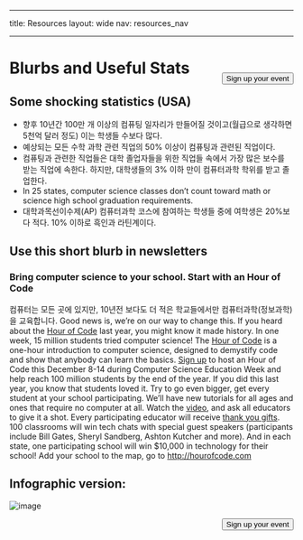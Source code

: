 * * *

title: Resources layout: wide nav: resources_nav

* * *

[<button style="float: right; margin-top: 50px">Sign up your event</button>](/#join)

# Blurbs and Useful Stats

## Some shocking statistics (USA)

  * 향후 10년간 100만 개 이상의 컴퓨팅 일자리가 만들어질 것이고(월급으로 생각하면 5천억 달러 정도) 이는 학생들 수보다 많다.
  * 예상되는 모든 수학 과학 관련 직업의 50% 이상이 컴퓨팅과 관련된 직업이다. 
  * 컴퓨팅과 관련한 직업들은 대학 졸업자들을 위한 직업들 속에서 가장 많은 보수를 받는 직업에 속한다. 하지만, 대학생들의 3% 이하 만이 컴퓨터과학 학위를 받고 졸업한다.
  * In 25 states, computer science classes don’t count toward math or science high school graduation requirements. 
  * 대학과목선이수제(AP) 컴퓨터과학 코스에 참여하는 학생들 중에 여학생은 20%보다 적다. 10% 이하로 흑인과 라틴계이다.

## Use this short blurb in newsletters

### Bring computer science to your school. Start with an Hour of Code

컴퓨터는 모든 곳에 있지만, 10년전 보다도 더 적은 학교들에서만 컴퓨터과학(정보과학)을 교육합니다. Good news is, we’re on our way to change this. If you heard about the [Hour of Code](<%= hoc_uri('/') %>) last year, you might know it made history. In one week, 15 million students tried computer science! The [Hour of Code](<%= hoc_uri('/') %>) is a one-hour introduction to computer science, designed to demystify code and show that anybody can learn the basics. [Sign up](<%= hoc_uri('/') %>) to host an Hour of Code this December 8-14 during Computer Science Education Week and help reach 100 million students by the end of the year. If you did this last year, you know that students loved it. Try to go even bigger, get every student at your school participating. We’ll have new tutorials for all ages and ones that require no computer at all. Watch the [video](<%= hoc_uri('/') %>), and ask all educators to give it a shot. Every participating educator will receive [thank you gifts](<%= hoc_uri('/us/prizes') %>). 100 classrooms will win tech chats with special guest speakers (participants include Bill Gates, Sheryl Sandberg, Ashton Kutcher and more). And in each state, one participating school will win $10,000 in technology for their school! Add your school to the map, go to <http://hourofcode.com>

## Infographic version:

![image](http://code.org/images/fit-8000/Code.org_infographic.png)

<a style="display: block" href="/#join"><button style="float: right;">Sign up your event</button></a>